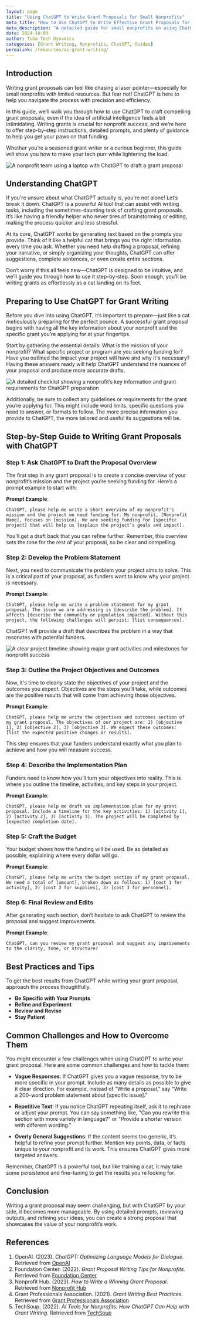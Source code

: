 ```yaml
---
layout: page
title: "Using ChatGPT to Write Grant Proposals for Small Nonprofits"
meta_title: "How to Use ChatGPT to Write Effective Grant Proposals for Small Nonprofits"
meta_description: "A detailed guide for small nonprofits on using ChatGPT to write grant proposals, with step-by-step instructions, detailed prompt examples, and helpful tips."
date: 2024-10-03
author: Tuba Tech Dynamics
categories: [Grant Writing, Nonprofits, ChatGPT, Guides]
permalink: /resources/ai-grant-writing/
---
```


## Introduction

Writing grant proposals can feel like chasing a laser pointer—especially for small nonprofits with limited resources. But fear not! ChatGPT is here to help you navigate the process with precision and efficiency.

In this guide, we’ll walk you through how to use ChatGPT to craft compelling grant proposals, even if the idea of artificial intelligence feels a bit intimidating. Writing grants is crucial for nonprofit success, and we’re here to offer step-by-step instructions, detailed prompts, and plenty of guidance to help you get your paws on that funding.

Whether you’re a seasoned grant writer or a curious beginner, this guide will show you how to make your tech purr while lightening the load.

![A nonprofit team using a laptop with ChatGPT to draft a grant proposal](/assets/images/resources/ai-grant-writing/u3343843948_A_playful_cat_sitting_next_to_a_computer_helping__b87e53c7-b341-4042-bff9-7ad3cda4a00b_1.png)

## Understanding ChatGPT

If you're unsure about what ChatGPT actually is, you're not alone! Let’s break it down. ChatGPT is a powerful AI tool that can assist with writing tasks, including the sometimes-daunting task of crafting grant proposals. It’s like having a friendly helper who never tires of brainstorming or editing, making the process quicker and less stressful.

At its core, ChatGPT works by generating text based on the prompts you provide. Think of it like a helpful cat that brings you the right information every time you ask. Whether you need help drafting a proposal, refining your narrative, or simply organizing your thoughts, ChatGPT can offer suggestions, complete sentences, or even create entire sections.

Don’t worry if this all feels new—ChatGPT is designed to be intuitive, and we’ll guide you through how to use it step-by-step. Soon enough, you’ll be writing grants as effortlessly as a cat landing on its feet.

## Preparing to Use ChatGPT for Grant Writing

Before you dive into using ChatGPT, it’s important to prepare—just like a cat meticulously preparing for the perfect pounce. A successful grant proposal begins with having all the key information about your nonprofit and the specific grant you’re applying for at your fingertips.

Start by gathering the essential details: What is the mission of your nonprofit? What specific project or program are you seeking funding for? Have you outlined the impact your project will have and why it's necessary? Having these answers ready will help ChatGPT understand the nuances of your proposal and produce more accurate drafts.

![A detailed checklist showing a nonprofit’s key information and grant requirements for ChatGPT preparation](/assets/images/resources/ai-grant-writing/u3343843948_A_nonprofit_manager_carefully_reviewing_documents_68e77e8a-8660-458d-91b7-213de24c629c_3.png)

Additionally, be sure to collect any guidelines or requirements for the grant you’re applying for. This might include word limits, specific questions you need to answer, or formats to follow. The more precise information you provide to ChatGPT, the more tailored and useful its suggestions will be.

## Step-by-Step Guide to Writing Grant Proposals with ChatGPT

### Step 1: Ask ChatGPT to Draft the Proposal Overview

The first step in any grant proposal is to create a concise overview of your nonprofit’s mission and the project you’re seeking funding for. Here’s a prompt example to start with:

**Prompt Example**:
```prompt
ChatGPT, please help me write a short overview of my nonprofit's mission and the project we need funding for. My nonprofit, [Nonprofit Name], focuses on [mission]. We are seeking funding for [specific project] that will help us [explain the project’s goals and impact].
```

You'll get a draft back that you can refine further. Remember, this overview sets the tone for the rest of your proposal, so be clear and compelling.

### Step 2: Develop the Problem Statement

Next, you need to communicate the problem your project aims to solve. This is a critical part of your proposal, as funders want to know why your project is necessary.

**Prompt Example**:
```prompt
ChatGPT, please help me write a problem statement for my grant proposal. The issue we are addressing is [describe the problem]. It affects [describe the community or population impacted]. Without this project, the following challenges will persist: [list consequences].
```

ChatGPT will provide a draft that describes the problem in a way that resonates with potential funders.

![A clear project timeline showing major grant activities and milestones for nonprofit success](/assets/images/resources/ai-grant-writing/u3343843948_A_project_implementation_plan_laid_out_on_a_chart_6c1fcd3e-9c60-4a4b-9627-6f755a03a595_0.png)

### Step 3: Outline the Project Objectives and Outcomes

Now, it's time to clearly state the objectives of your project and the outcomes you expect. Objectives are the steps you’ll take, while outcomes are the positive results that will come from achieving those objectives.

**Prompt Example**:
```prompt
ChatGPT, please help me write the objectives and outcomes section of my grant proposal. The objectives of our project are: 1) [objective 1], 2) [objective 2], 3) [objective 3]. We expect these outcomes: [list the expected positive changes or results].
```

This step ensures that your funders understand exactly what you plan to achieve and how you will measure success.

### Step 4: Describe the Implementation Plan

Funders need to know how you’ll turn your objectives into reality. This is where you outline the timeline, activities, and key steps in your project.

**Prompt Example**:
```prompt
ChatGPT, please help me draft an implementation plan for my grant proposal. Include a timeline for the key activities: 1) [activity 1], 2) [activity 2], 3) [activity 3]. The project will be completed by [expected completion date].
```

### Step 5: Craft the Budget

Your budget shows how the funding will be used. Be as detailed as possible, explaining where every dollar will go.

**Prompt Example**:
```prompt
ChatGPT, please help me write the budget section of my grant proposal. We need a total of [amount], broken down as follows: 1) [cost 1 for activity], 2) [cost 2 for supplies], 3) [cost 3 for personnel].
```

### Step 6: Final Review and Edits

After generating each section, don’t hesitate to ask ChatGPT to review the proposal and suggest improvements.

**Prompt Example**:
```prompt
ChatGPT, can you review my grant proposal and suggest any improvements to the clarity, tone, or structure?
```

## Best Practices and Tips

To get the best results from ChatGPT while writing your grant proposal, approach the process thoughtfully.

- **Be Specific with Your Prompts**
- **Refine and Experiment**
- **Review and Revise**
- **Stay Patient**

## Common Challenges and How to Overcome Them

You might encounter a few challenges when using ChatGPT to write your grant proposal. Here are some common challenges and how to tackle them:

- **Vague Responses**: If ChatGPT gives you a vague response, try to be more specific in your prompt. Include as many details as possible to give it clear direction. For example, instead of "Write a proposal," say "Write a 200-word problem statement about [specific issue]."

- **Repetitive Text**: If you notice ChatGPT repeating itself, ask it to rephrase or adjust your prompt. You can say something like, "Can you rewrite this section with more variety in language?" or "Provide a shorter version with different wording."

- **Overly General Suggestions**: If the content seems too generic, it’s helpful to refine your prompt further. Mention key points, data, or facts unique to your nonprofit and its work. This ensures ChatGPT gives more targeted answers.

Remember, ChatGPT is a powerful tool, but like training a cat, it may take some persistence and fine-tuning to get the results you're looking for.

## Conclusion

Writing a grant proposal may seem challenging, but with ChatGPT by your side, it becomes more manageable. By using detailed prompts, reviewing outputs, and refining your ideas, you can create a strong proposal that showcases the value of your nonprofit’s work.

## References

1. OpenAI. (2023). *ChatGPT: Optimizing Language Models for Dialogue*. Retrieved from [OpenAI](https://openai.com/chatgpt)
2. Foundation Center. (2022). *Grant Proposal Writing Tips for Nonprofits*. Retrieved from [Foundation Center](https://foundationcenter.org/grant-proposal-writing-tips)
3. Nonprofit Hub. (2023). *How to Write a Winning Grant Proposal*. Retrieved from [Nonprofit Hub](https://nonprofithub.org/grant-writing/winning-grant-proposals/)
4. Grant Professionals Association. (2021). *Grant Writing Best Practices*. Retrieved from [Grant Professionals Association](https://grantprofessionals.org/grant-writing-best-practices)
5. TechSoup. (2022). *AI Tools for Nonprofits: How ChatGPT Can Help with Grant Writing*. Retrieved from [TechSoup](https://techsoup.org/ai-tools-nonprofits)
